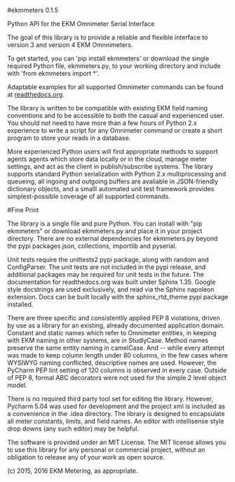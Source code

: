 #ekmmeters 0.1.5

Python API for the EKM Omnimeter Serial Interface

The goal of this library is to provide a reliable and flexible interface to version 3 and version 4 EKM Omnnimeters.

To get started, you can 'pip install ekmmeters' or download the single required Python file, ekmmeters.py, to your working directory and include with 'from ekmmeters import *'.  

Adaptable examples for all supported Omnimeter commands can be found at <a href="http://ekmmeters.readthedocs.org/en">
readthedocs.org</a>.


The library is written to be compatible with existing EKM field naming conventions and to be accessible to both the casual and experienced user.  You should not need to have more than a few hours of Python 2.x experience to write a script for any Omnimeter command or create a short program to store your reads in a database.

More experienced Python users will find appropriate methods to support agents agents which store data locally or in the cloud, manage meter settings, and act as the client in publish/subscribe systems.  The library  supports standard Python serialization with Python 2.x multiprocessing and queueing, all ingoing and outgoing buffers are avaliable in JSON-friendly dictionary objects, and a smalll automated unit test framework provides simplest-possible coverage of all supported commands.  

#Fine Print

The library is a single file and pure Python.  You can install with "pip ekmmeters" or download ekmmeters.py and place it in your project directory.  There are no external dependencies for ekmmeters.py beyond the pypi packages json, collections, importlib and pyserial.  

Unit tests require the unittests2 pypi package, along with random and ConfigParser.  The unit tests are not included
in the pypi release, and additional packages may be required for unit tests in the future.  The documentation for readthedocs.org was built under Sphinx 1.35. Google style docstrings are used exclusively, and read via the Sphinx napoleon extension.  Docs can be built locally with the sphinx_rtd_theme pypi package installed.

There are three specific and consistentlly applied PEP 8 violations, driven by use as a library for an existing, already documented application domain.  Constant and static names which refer to Omnimeter entities, in keeping with EKM naming in other systems, are in StudlyCase. Method names preserve the same entity naming in camelCase.  And -- while every attempt was made to keep column length under 80 columns, in the few cases where WYSIWYG naming conflicted, descriptive names are used.  However, the PyCharm PEP lint setting of 120 columns is observed in every case.  Outside of PEP 8, formal ABC decorators were not used for the simple 2 level object model.  

There is no required third party tool set for editing the library.  However, Pycharm 5.04 was used for development and the project xml is included as a convenience in the .idea directory.  The library is designed to encapsulate all meter constants, limits, and field names. An editor with intellisense style drop downs (any such editor) may be helpful. 

The software is provided under an MIT License.  The MIT license allows you to use this library for any personal or commercial project, without an obligation to release any of your work as open source.   

(c) 2015, 2016 EKM Metering, as appropriate.

